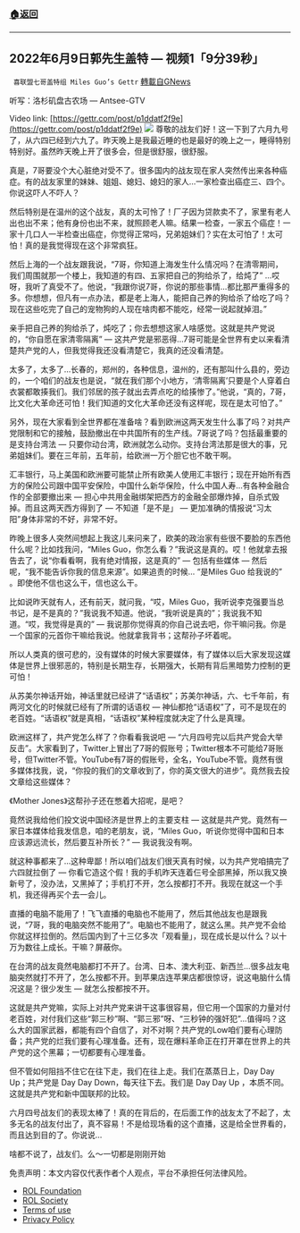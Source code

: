###  [:house:返回](README.md)
---


## 2022年6月9日郭先生盖特 — 视频1「9分39秒」
` 喜联盟七哥盖特组 Miles Guo’s Gettr` [轉載自GNews](https://gnews.org/zh-hans/2696266/)

听写：洛杉矶盘古农场 — Antsee-GTV
 
Video link: [https://gettr.com/post/p1ddatf2f9e](https://gettr.com/post/p1ddatf2f9e)
 ![](https://assets.gnews.org/wp-content/uploads/2022/06/B23EB885-8B44-4801-B571-5F165F501B0A_1654835817.jpeg) 
尊敬的战友们好！这一下到了六月九号了，从六四已经到六九了。昨天晚上是我最近睡的也是最好的晚上之一，睡得特别特别好。虽然昨天晚上开了很多会，但是很舒服，很舒服。
 
真是，7哥要没个大心脏绝对受不了。很多国内的战友现在家人突然传出来各种癌症。有的战友家里的妹妹、姐姐、媳妇、媳妇的家人…一家检查出癌症三、四个。你说这吓人不吓人？
 
然后特别是在温州的这个战友，真的太可怜了！厂子因为贷款卖不了，家里有老人出也出不来；他有身份也出不来，就照顾老人嘛。结果一检查，一家五个癌症！一家十几口人一半检查出癌症，你觉得正常吗，兄弟姐妹们？实在太可怕了！太可怕！真的是我觉得现在这个非常疯狂。
 
然后上海的一个战友跟我说，“7哥，你知道上海发生什么情况吗？在清零期间，我们周围就那一个楼上，我知道的有四、五家把自己的狗给杀了，给炖了” …哎呀，我听了真受不了。他说，“我跟你说7哥，你说的那些事情…都比那严重得多的多。你想想，但凡有一点办法，都是老上海人，能把自己养的狗给杀了给吃了吗？现在这些吃完了自己的宠物狗的人现在啥肉都不能吃，经常一说起就掉泪。”
 
亲手把自己养的狗给杀了，炖吃了；你去想想这家人啥感觉。这就是共产党说的，“你自愿在家清零隔离” — 这共产党是邪恶得…7哥可能是全世界有史以来看清楚共产党的人，但我觉得我还没看清楚它，我真的还没看清楚。
 
太多了，太多了…长春的，郑州的，各种信息，温州的，还有那叫什么县的，旁边的，一个咱们的战友也是说，“就在我们那个小地方，‘清零隔离’只要是个人穿着白衣裳都敢揍我们。我们邻居的孩子就出去弄点吃的给揍惨了。”他说，“真的，7哥，比文化大革命还可怕！我们知道的文化大革命还没有这样呢，现在是太可怕了。”
 
另外，现在大家看到全世界都在准备啥？看到欧洲这两天发生什么事了吗？对共产党限制和它的接触，鼓励撤出在中共国所有的生产线。7哥说了吗？包括最重要的是支持台湾法 — 只要你动台湾，欧洲就怎么动你。支持台湾法那是很大的事，兄弟姐妹们。要在三年前，五年前，给欧洲一万个胆它也不敢干啊。
 
汇丰银行，马上美国和欧洲要可能禁止所有欧美人使用汇丰银行；现在开始所有西方的保险公司跟中国平安保险，中国什么新华保险，什么中国人寿…有各种金融合作的全部要撤出来 — 担心中共用金融绑架把西方的金融全部爆炸掉，自杀式毁掉。而且这两天西方得到了 — 不知道「是不是」 — 更加准确的情报说“习太阳”身体非常的不好，非常不好。
 
昨晚上很多人突然间想起上我这儿来问来了，欧美的政治家有些很不要脸的东西他什么呢？比如找我问，“Miles Guo，你怎么看？”我说这是真的。哎！他就拿去报告去了，说“你看看啊，我有绝对情报，这是真的” — 包括有些媒体 — 然后呢，“我不能告诉你我的信息来源”。如果追责的时候… “是Miles Guo 给我说的” 。即使他不信也这么干，信也这么干。
 
比如说昨天就有人，还有前天，就问我，“哎，Miles Guo，我听说李克强要当总书记，是不是真的？”我说我不知道。他说，“我听说是真的”；我说我不知道。“哎，我觉得是真的” — 我说那你觉得真的你自己说去吧，你干嘛问我。你是一个国家的元首你干嘛给我说。他就拿我背书；这帮孙子坏着呢。
 
所以人类真的很可悲的，没有媒体的时候大家要媒体，有了媒体以后大家发现这媒体是世界上很邪恶的，特别是长期生存，长期强大，长期有背后黑暗势力控制的更可怕！
 
从苏美尔神话开始，神话里就已经讲了“话语权”；苏美尔神话，六、七千年前，有两河文化的时候就已经有了所谓的话语权 — 神仙都抢“话语权”了，可不是现在的老百姓。“话语权”就是真相，“话语权”某种程度就决定了什么是真理。
 
欧洲这样了，共产党怎么样了？你看看我说吧 — “六月四号完以后共产党会大举反击”。大家看到了，Twitter上冒出了7哥的假账号；Twitter根本不可能给7哥账号，但Twitter不管。YouTube有7哥的假账号，全名，YouTube不管。竟然有很多媒体找我，说，“你投的我们的文章收到了，你的英文很大的进步”。竟然我去投文章给这些媒体？
 
《Mother Jones》这帮孙子还在憋着大招呢，是吧？
 
竟然说我给他们投文说中国经济是世界上的主要支柱 — 这就是共产党。竟然有一家日本媒体给我发信息，咱的老朋友，说，“Miles Guo，听说你觉得中国和日本应该源远流长，然后要互补所长？” — 我说我没有啊。
 
就这种事都来了…这种卑鄙！所以咱们战友们很天真有时候，以为共产党咱搞完了六四就拉倒了 — 你看它造这个假！我的手机昨天连着仨号全部黑掉，所以我又换新号了，没办法，又黑掉了；手机打不开，怎么按都打不开。我现在就这一个手机，我还得再买个去一会儿。
 
直播的电脑不能用了！飞飞直播的电脑也不能用了，然后其他战友也是跟我说，“7哥，我的电脑突然不能用了”。电脑也不能用了，就这么黑。共产党不会给你就这样拉倒的。然后国内到了十三亿多次「观看量」，现在成长是以什么？以十万为数往上成长。干嘛？屏蔽你。
 
在台湾的战友竟然电脑都打不开了。台湾、日本、澳大利亚、新西兰…很多战友电脑突然就打不开了，怎么按都不开。到苹果店连苹果店都很惊讶，说这电脑什么情况这是？很少发生 — 就怎么按都按不开。
 
这就是共产党嘛，实际上对共产党来讲干这事很容易，但它用一个国家的力量对付老百姓，对付我们这些“郭三秒”啊、“郭三邪”呀、“三秒钟的强奸犯”…值得吗？这么大的国家武器，都能有四个自信了，对不对啊？共产党的Low咱们要有心理防备；共产党的烂我们要有心理准备。还有，现在爆料革命正在打开罩在世界上的共产党的这个黑幕；一切都要有心理准备。
 
但不管如何阻挡不住它在往下走，我们在往上走。我们在蒸蒸日上，Day Day Up；共产党是 Day Day Down，每天往下去。我们是 Day Day Up ，本质不同。这就是共产党和新中国联邦的比较。
 
六月四号战友们的表现太棒了！真的在背后的，在后面工作的战友太了不起了，太多无名的战友付出了，真不容易！不是给现场看的这个直播，这是给全世界看的，而且达到目的了。你说说…
 
啥都不说了，战友们。么～一切都是刚刚开始

免责声明：本文内容仅代表作者个人观点，平台不承担任何法律风险。
  
- [ROL Foundation](https://rolfoundation.org/)
- [ROL Society](https://rolsociety.org/)
- [Terms of use](https://gnews.org/terms-of-use-3/)
- [Privacy Policy](https://gnews.org/privacy-policy/)

